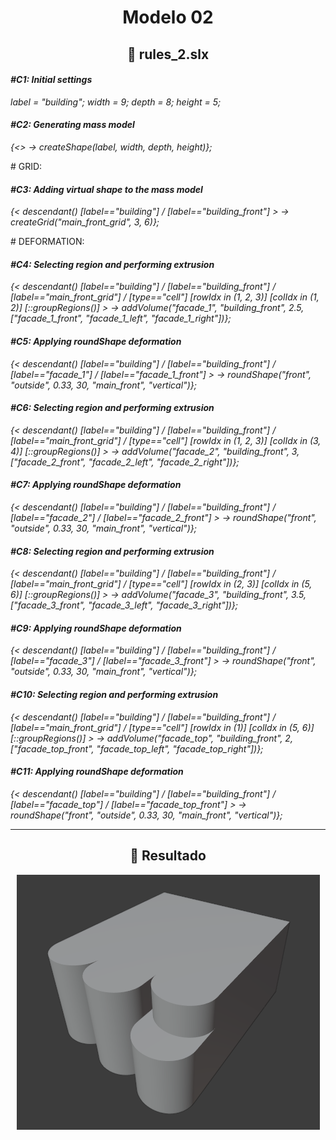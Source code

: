 <h1 align="center">Modelo 02</h2>

<h2 align="center">📝 rules_2.slx</h2>

#### **_\#C1: Initial settings_**

_label = "building"; width = 9; depth = 8; height = 5;_

#### **_\#C2: Generating mass model_**

_{<> -> createShape(label, width, depth, height)};_

\# GRID:

#### **_\#C3: Adding virtual shape to the mass model_**

_{< descendant() [label=="building"] / [label=="building_front"] > -> createGrid("main_front_grid", 3, 6)};_

\# DEFORMATION:

#### **_\#C4: Selecting region and performing extrusion_**

_{< descendant() [label=="building"] / [label=="building_front"] / [label=="main_front_grid"] / [type=="cell"] [rowIdx in (1, 2, 3)] [colIdx in (1, 2)] [::groupRegions()] > -> addVolume("facade_1", "building_front", 2.5, ["facade_1_front", "facade_1_left", "facade_1_right"])};_

#### **_\#C5: Applying roundShape deformation_**

_{< descendant() [label=="building"] / [label=="building_front"] / [label=="facade_1"] / [label=="facade_1_front"] > -> roundShape("front", "outside", 0.33, 30, "main_front", "vertical")};_

#### **_\#C6: Selecting region and performing extrusion_**

_{< descendant() [label=="building"] / [label=="building_front"] / [label=="main_front_grid"] / [type=="cell"] [rowIdx in (1, 2, 3)] [colIdx in (3, 4)] [::groupRegions()] > -> addVolume("facade_2", "building_front", 3, ["facade_2_front", "facade_2_left", "facade_2_right"])};_

#### **_\#C7: Applying roundShape deformation_**

_{< descendant() [label=="building"] / [label=="building_front"] / [label=="facade_2"] / [label=="facade_2_front"] > -> roundShape("front", "outside", 0.33, 30, "main_front", "vertical")};_

#### **_\#C8: Selecting region and performing extrusion_**

_{< descendant() [label=="building"] / [label=="building_front"] / [label=="main_front_grid"] / [type=="cell"] [rowIdx in (2, 3)] [colIdx in (5, 6)] [::groupRegions()] > -> addVolume("facade_3", "building_front", 3.5, ["facade_3_front", "facade_3_left", "facade_3_right"])};_

#### **_\#C9: Applying roundShape deformation_**

_{< descendant() [label=="building"] / [label=="building_front"] / [label=="facade_3"] / [label=="facade_3_front"] > -> roundShape("front", "outside", 0.33, 30, "main_front", "vertical")};_

#### **_\#C10: Selecting region and performing extrusion_**

_{< descendant() [label=="building"] / [label=="building_front"] / [label=="main_front_grid"] / [type=="cell"] [rowIdx in (1)] [colIdx in (5, 6)] [::groupRegions()] > -> addVolume("facade_top", "building_front", 2, ["facade_top_front", "facade_top_left", "facade_top_right"])};_

#### **_\#C11: Applying roundShape deformation_**

_{< descendant() [label=="building"] / [label=="building_front"] / [label=="facade_top"] / [label=="facade_top_front"] > -> roundShape("front", "outside", 0.33, 30, "main_front", "vertical")};_

---

<h2 align="center">🏢 Resultado</h2>

<div align="center">
  <img src="modelo_02.png" alt="Modelo 02">
</div>
